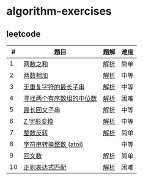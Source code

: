 # algorithm-exercises

## leetcode

| # | 题目 | 题解 | 难度 |
|---|---|---|---|
| 1 | [两数之和](src/main/java/com/sigalhu/ae/leetcode/p1/problem.md) | [解析](src/main/java/com/sigalhu/ae/leetcode/p1/article.md) | 简单 |
| 2 | [两数相加](src/main/java/com/sigalhu/ae/leetcode/p2/problem.md) | [解析](src/main/java/com/sigalhu/ae/leetcode/p2/article.md) | 中等 |
| 3 | [无重复字符的最长子串](src/main/java/com/sigalhu/ae/leetcode/p3/problem.md) | [解析](src/main/java/com/sigalhu/ae/leetcode/p3/article.md) | 中等 |
| 4 | [寻找两个有序数组的中位数](src/main/java/com/sigalhu/ae/leetcode/p4/problem.md) | [解析](src/main/java/com/sigalhu/ae/leetcode/p4/article.md) | 困难 |
| 5 | [最长回文子串](src/main/java/com/sigalhu/ae/leetcode/p5/problem.md) | [解析](src/main/java/com/sigalhu/ae/leetcode/p5/article.md) | 中等 |
| 6 | [Z 字形变换](src/main/java/com/sigalhu/ae/leetcode/p6/problem.md) | [解析](src/main/java/com/sigalhu/ae/leetcode/p6/article.md) | 中等 |
| 7 | [整数反转](src/main/java/com/sigalhu/ae/leetcode/p7/problem.md) | [解析](src/main/java/com/sigalhu/ae/leetcode/p7/article.md) | 简单 |
| 8 | [字符串转换整数 (atoi)](src/main/java/com/sigalhu/ae/leetcode/p8/problem.md) | | 中等 |
| 9 | [回文数](src/main/java/com/sigalhu/ae/leetcode/p9/problem.md) | [解析](src/main/java/com/sigalhu/ae/leetcode/p9/article.md) | 简单 |
| 10 | [正则表达式匹配](src/main/java/com/sigalhu/ae/leetcode/p10/problem.md) | [解析](src/main/java/com/sigalhu/ae/leetcode/p10/article.md) | 困难 |
